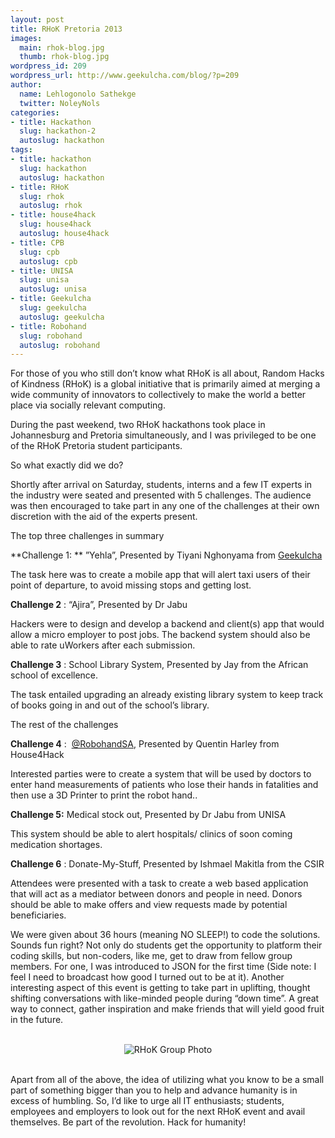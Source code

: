 ```yaml
---
layout: post
title: RHoK Pretoria 2013
images:
  main: rhok-blog.jpg
  thumb: rhok-blog.jpg
wordpress_id: 209
wordpress_url: http://www.geekulcha.com/blog/?p=209
author:
  name: Lehlogonolo Sathekge
  twitter: NoleyNols
categories:
- title: Hackathon
  slug: hackathon-2
  autoslug: hackathon
tags:
- title: hackathon
  slug: hackathon
  autoslug: hackathon
- title: RHoK
  slug: rhok
  autoslug: rhok
- title: house4hack
  slug: house4hack
  autoslug: house4hack
- title: CPB
  slug: cpb
  autoslug: cpb
- title: UNISA
  slug: unisa
  autoslug: unisa
- title: Geekulcha
  slug: geekulcha
  autoslug: geekulcha
- title: Robohand
  slug: robohand
  autoslug: robohand
---
```

For those of you who still don’t know what RHoK is all about, Random Hacks of Kindness (RHoK) is a global initiative that is primarily aimed at merging a wide community of innovators to collectively to make the world a better place via socially relevant computing.

 During the past weekend, two RHoK hackathons took place in Johannesburg and Pretoria simultaneously, and I was privileged to be one of the RHoK Pretoria student participants.

 So what exactly did we do?

 Shortly after arrival on Saturday, students, interns and a few IT experts in the industry were seated and presented with 5 challenges. The audience was then encouraged to take part in any one of the challenges at their own discretion with the aid of the experts present.



 The top three challenges in summary

**Challenge 1: ** ”Yehla”, Presented by Tiyani Nghonyama from [Geekulcha](http://www.geekulcha.com)

 The task here was to create a mobile app that will alert taxi users of their point of departure, to avoid missing stops and getting lost.

**Challenge 2** : “Ajira”, Presented by Dr Jabu

 Hackers were to design and develop a backend and client(s) app that would allow a micro employer to post jobs. The backend system should also be able to rate uWorkers after each submission.

**Challenge 3** : School Library System, Presented by Jay from the African school of excellence.

 The task entailed upgrading an already existing library system to keep track of books going in and out of the school’s library.

 The rest of the challenges

**Challenge 4** :  [@RobohandSA](https://twitter.com/RobohandSA), Presented by Quentin Harley from House4Hack

 Interested parties were to create a system that will be used by doctors to enter hand measurements of patients who lose their hands in fatalities and then use a 3D Printer to print the robot hand..

**Challenge 5:** Medical stock out, Presented by Dr Jabu from UNISA

 This system should be able to alert hospitals/ clinics of soon coming medication shortages.

**Challenge 6** : Donate-My-Stuff, Presented by Ishmael Makitla from the CSIR

 Attendees were presented with a task to create a web based application that will act as a mediator between donors and people in need. Donors should be able to make offers and view requests made by potential beneficiaries.



 We were given about 36 hours (meaning NO SLEEP!) to code the solutions. Sounds fun right? Not only do students get the opportunity to platform their coding skills, but non-coders, like me, get to draw from fellow group members. For one, I was introduced to JSON for the first time (Side note: I feel I need to broadcast how good I turned out to be at it). Another interesting aspect of this event is getting to take part in uplifting, thought shifting conversations with like-minded people during “down time”. A great way to connect, gather inspiration and make friends that will yield good fruit in the future.


<div class="row" style="text-align:center;">
  <br>
  <img class="img-responsive" src="http://www.geekulcha.com/blog/wp-content/uploads/2013/12/RHoK-Group-Photo.jpg" alt="RHoK Group Photo">
  <br><br>
</div>


 Apart from all of the above, the idea of utilizing what you know to be a small part of something bigger than you to help and advance humanity is in excess of humbling. So, I’d like to urge all IT enthusiasts; students, employees and employers to look out for the next RHoK event and avail themselves. Be part of the revolution. Hack for humanity!
